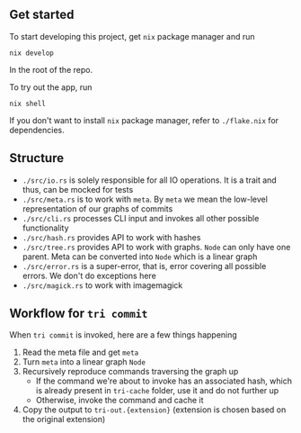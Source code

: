 ## Get started

To start developing this project, get `nix` package manager and run
```
nix develop
```
In the root of the repo.

To try out the app, run
```
nix shell
```

If you don't want to install `nix` package manager, refer to `./flake.nix` for dependencies.

## Structure

- `./src/io.rs` is solely responsible for all IO operations. It is a trait and thus, can be mocked for tests
- `./src/meta.rs` is to work with `meta`. By `meta` we mean the low-level representation of our graphs of commits
- `./src/cli.rs` processes CLI input and invokes all other possible functionality
- `./src/hash.rs` provides API to work with hashes
- `./src/tree.rs` provides API to work with graphs. `Node` can only have one parent. Meta can be converted into `Node` which is a linear graph
- `./src/error.rs` is a super-error, that is, error covering all possible errors. We don't do exceptions here
- `./src/magick.rs` to work with imagemagick

## Workflow for `tri commit`

When `tri commit` is invoked, here are a few things happening

1. Read the meta file and get `meta`
1. Turn `meta` into a linear graph `Node`
1. Recursively reproduce commands traversing the graph up
    - If the command we're about to invoke has an associated hash, which is already present in `tri-cache` folder, use it and do not further up
    - Otherwise, invoke the command and cache it
1. Copy the output to `tri-out.{extension}` (extension is chosen based on the original extension)
